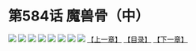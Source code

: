 # 第584话 魔兽骨（中）
![](https://mhpic.xiaomingtaiji.net/comic/D/斗破苍穹拆分版/584话/1.jpg-zymk.middle.webp)
![](https://mhpic.xiaomingtaiji.net/comic/D/斗破苍穹拆分版/584话/2.jpg-zymk.middle.webp)
![](https://mhpic.xiaomingtaiji.net/comic/D/斗破苍穹拆分版/584话/3.jpg-zymk.middle.webp)
![](https://mhpic.xiaomingtaiji.net/comic/D/斗破苍穹拆分版/584话/4.jpg-zymk.middle.webp)
![](https://mhpic.xiaomingtaiji.net/comic/D/斗破苍穹拆分版/584话/5.jpg-zymk.middle.webp)
![](https://mhpic.xiaomingtaiji.net/comic/D/斗破苍穹拆分版/584话/6.jpg-zymk.middle.webp)
![](https://mhpic.xiaomingtaiji.net/comic/D/斗破苍穹拆分版/584话/7.jpg-zymk.middle.webp)
![](https://mhpic.xiaomingtaiji.net/comic/D/斗破苍穹拆分版/584话/8.jpg-zymk.middle.webp)
[【上一章】](./583.md)
[【目录】](./READMD.md)
[【下一章】](./585.md)
